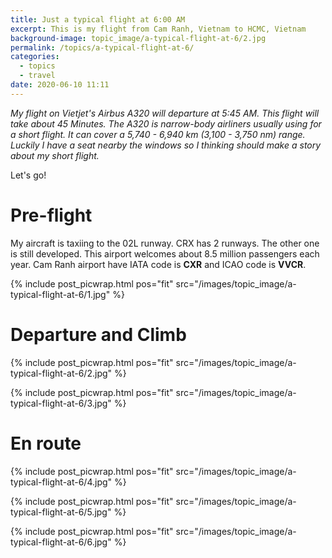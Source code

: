 ```yaml
---
title: Just a typical flight at 6:00 AM
excerpt: This is my flight from Cam Ranh, Vietnam to HCMC, Vietnam
background-image: topic_image/a-typical-flight-at-6/2.jpg
permalink: /topics/a-typical-flight-at-6/
categories:
  - topics
  - travel
date: 2020-06-10 11:11
---
```


*My flight on Vietjet's Airbus A320 will departure at 5:45 AM. This flight will take about 45 Minutes. The A320 is narrow-body airliners usually using for a short flight. It can cover a 5,740 - 6,940 km (3,100 - 3,750 nm) range. Luckily I have a seat nearby the windows so I thinking should make a story about my short flight.*

Let's go!

# Pre-flight

My aircraft is taxiing to the 02L runway. CRX has 2 runways. The other one is still developed. This airport welcomes about 8.5 million passengers each year. Cam Ranh airport have IATA code is **CXR** and ICAO code is **VVCR**.

{% include post_picwrap.html pos="fit" src="/images/topic_image/a-typical-flight-at-6/1.jpg" %}

# Departure and Climb

{% include post_picwrap.html pos="fit" src="/images/topic_image/a-typical-flight-at-6/2.jpg" %}

{% include post_picwrap.html pos="fit" src="/images/topic_image/a-typical-flight-at-6/3.jpg" %}

# En route

{% include post_picwrap.html pos="fit" src="/images/topic_image/a-typical-flight-at-6/4.jpg" %}

{% include post_picwrap.html pos="fit" src="/images/topic_image/a-typical-flight-at-6/5.jpg" %}

{% include post_picwrap.html pos="fit" src="/images/topic_image/a-typical-flight-at-6/6.jpg" %}

